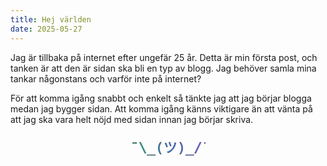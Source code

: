```yaml
---
title: Hej världen
date: 2025-05-27
---
```


Jag är tillbaka på internet efter ungefär 25 år. Detta är min första post, och tanken är att den är sidan ska bli en typ av blogg. Jag behöver samla mina tankar någonstans och varför inte på internet?

För att komma igång snabbt och enkelt så tänkte jag att jag börjar blogga medan jag bygger sidan. Att komma igång känns viktigare än att vänta på att jag ska vara helt nöjd med sidan innan jag börjar skriva.

<!-- Shrugging emote SVG -->
<center><svg width="120" height="40" viewBox="0 0 120 40" xmlns="http://www.w3.org/2000/svg">
  <defs>
    <linearGradient id="coolGradient" x1="0%" y1="0%" x2="100%" y2="0%">
      <stop offset="0%" style="stop-color:#22c55e;stop-opacity:1" />
      <stop offset="50%" style="stop-color:#3b82f6;stop-opacity:1" />
      <stop offset="100%" style="stop-color:#8b5cf6;stop-opacity:1" />
    </linearGradient>
  </defs>
  <text x="0" y="30" font-size="22" font-family="monospace" fill="url(#coolGradient)" stroke="#1e293b" stroke-width="0.5">¯\_(ツ)_/¯</text>
</svg></center>

